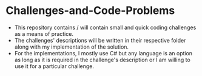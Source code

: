 # Challenges-and-Code-Problems

 - This repository contains / will contain small and quick coding challenges as a means of practice.
 - The challenges' descriptions will be written in their respective folder along with my implementation of the solution.
 - For the implementations, I mostly use C# but any language is an option as long as it is required in the challenge's description or I am willing to use it for a particular challenge.
